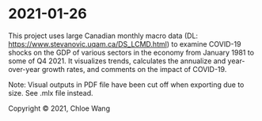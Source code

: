 # 2021-01-26
This project uses large Canadian monthly macro data (DL: https://www.stevanovic.uqam.ca/DS_LCMD.html) to examine COVID-19 shocks on the GDP of various sectors in the economy from January 1981 to some of Q4 2021. It visualizes trends, calculates the annualize and year-over-year growth rates, and comments on the impact of COVID-19.

Note: Visual outputs in PDF file have been cut off when exporting due to size. See .mlx file instead. 

Copyright © 2021, Chloe Wang
